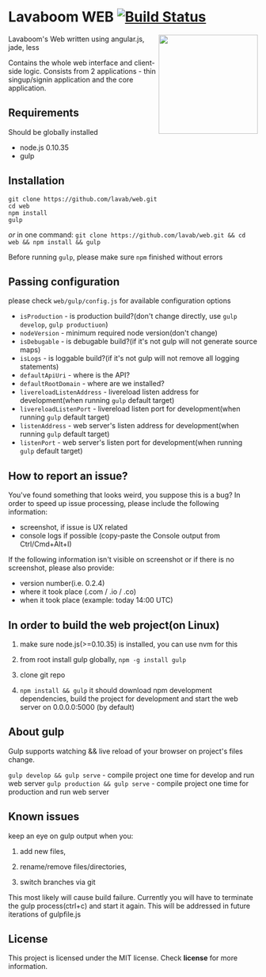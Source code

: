 # Lavaboom WEB [![Build Status](https://travis-ci.org/lavab/web.svg)](https://travis-ci.org/lavab/web)

<img src="https://mail.lavaboom.com/img/Lavaboom-logo.svg" align="right" width="200px" />

Lavaboom's Web written using angular.js, jade, less

Contains the whole web interface and client-side logic. Consists from 2 applications - thin singup/signin application and the core application.

## Requirements

Should be globally installed

- node.js 0.10.35
- gulp

## Installation

    git clone https://github.com/lavab/web.git
    cd web 
    npm install
    gulp

_or_ in one command:
    `git clone https://github.com/lavab/web.git && cd web && npm install && gulp`

Before running `gulp`, please make sure `npm` finished without errors

## Passing configuration

please check `web/gulp/config.js` for available configuration options

- `isProduction` - is production build?(don't change directly, use `gulp develop`, `gulp productiuon`)
- `nodeVersion` - minimum required node version(don't change)
- `isDebugable` - is debugable build?(if it's not gulp will not generate source maps)
- `isLogs` - is loggable build?(if it's not gulp will not remove all logging statements)
- `defaultApiUri` - where is the API?
- `defaultRootDomain` - where are we installed?
- `livereloadListenAddress` - livereload listen address for development(when running `gulp` default target)
- `livereloadListenPort` - livereload listen port for development(when running `gulp` default target)
- `listenAddress` - web server's listen address for development(when running `gulp` default target)
- `listenPort` - web server's listen port for development(when running `gulp` default target)

## How to report an issue?

You've found something that looks weird, you suppose this is a bug?
In order to speed up issue processing, please include the following information:
- screenshot, if issue is UX related
- console logs if possible (copy-paste the Console output from Ctrl/Cmd+Alt+I)

If the following information isn't visible on screenshot or if there is no screenshot, please also provide:
- version number(i.e. 0.2.4)
- where it took place (.com / .io / .co)
- when it took place (example: today 14:00 UTC)

## In order to build the web project(on Linux)

1. make sure node.js(>=0.10.35) is installed, you can use nvm for this

2. from root install gulp globally, `npm -g install gulp`

3. clone git repo

4. `npm install && gulp`
it should download npm development dependencies, build the project for development and start the web server on 0.0.0.0:5000 (by default)

## About gulp

Gulp supports watching && live reload of your browser on project's files change.

`gulp develop && gulp serve` - compile project one time for develop and run web server
`gulp production && gulp serve` - compile project one time for production and run web server

## Known issues

keep an eye on gulp output when you:

1. add new files,

2. rename/remove files/directories,

3. switch branches via git

This most likely will cause build failure. Currently you will have to terminate the gulp process(ctrl+c) and start it again. This will be addressed in future iterations of gulpfile.js

## License

This project is licensed under the MIT license. Check __license__ for more
information.
